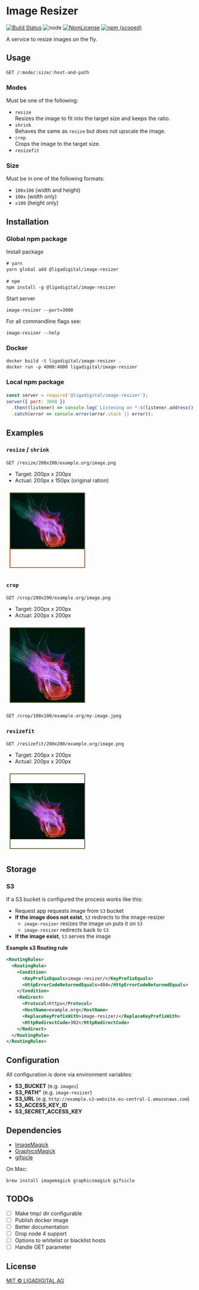 # Image Resizer

[![Build Status](https://travis-ci.org/ligadigital/image-resizer.svg?branch=master)](https://travis-ci.org/ligadigital/image-resizer)
![node](https://img.shields.io/node/v/@ligadigital/image-resizer.svg)
[![NpmLicense](https://img.shields.io/npm/l/@ligadigital/image-resizer.svg)](https://raw.githubusercontent.com/ligadigital/image-resizer/master/LICENSE)
[![npm (scoped)](https://img.shields.io/npm/v/@ligadigital/image-resizer.svg)](https://www.npmjs.com/package/@ligadigital/image-resizer)

A service to resize images on the fly.

## Usage

```
GET /:mode/:size/:host-and-path
```

### Modes

Must be one of the following:

* `resize`  
  Resizes the image to fit into the target size and keeps the ratio.
* `shrink`  
  Behaves the same as `resize` but does not upscale the image.
* `crop`  
  Crops the image to the target size.
* `resizefit`

### Size

Must be in one of the following formats:

* `100x100` (width and height)
* `100x`    (width only)
* `x100`    (height only)


## Installation

### Global npm package

Install package
```shell
# yarn
yarn global add @ligadigital/image-resizer

# npm
npm install -g @ligadigital/image-resizer
```

Start server
```shell
image-resizer --port=3000
```

For all commandline flags see:
```shell
image-resizer --help
```

### Docker

```
docker build -t ligadigital/image-resizer .
docker run -p 4000:4000 ligadigital/image-resizer
```

### Local npm package


```JavaScript
const server = require('@ligadigital/image-resizer');
server({ port: 3000 })
  .then((listener) => console.log(`Listening on *:${listener.address().port)}`)
  .catch(error => console.error(error.stack || error));
```

## Examples

### `resize` / `shrink`

```
GET /resize/200x200/example.org/image.png
```

* Target: 200px x 200px
* Actual: 200px x 150px (original ration)

![](.github/resize-200x200.png)

### `crop`

```
GET /crop/200x200/example.org/image.png
```

* Target: 200px x 200px
* Actual: 200px x 200px

![](.github/crop-200x200.png)


```
GET /crop/100x100/example.org/my-image.jpeg
```

### `resizefit`

```
GET /resizefit/200x200/example.org/image.png
```

* Target: 200px x 200px
* Actual: 200px x 200px

![](.github/resizefit-200x200.png)

## Storage

### S3

If a S3 bucket is configured the process works like this:

* Request app requests image from `S3` bucket
* **If the image does not exist**, `S3` redirects to the image-resizer
  * `image-resizer` resizes the image un puts it on `S3`
  * `image-resizer` redirects back to `S3`
* **If the image exist**, `S3` serves the image

**Example s3 Routing rule**

```XML
<RoutingRules>
  <RoutingRule>
    <Condition>
      <KeyPrefixEquals>image-resizer/</KeyPrefixEquals>
      <HttpErrorCodeReturnedEquals>404</HttpErrorCodeReturnedEquals>
    </Condition>
    <Redirect>
      <Protocol>https</Protocol>
      <HostName>example.org</HostName>
      <ReplaceKeyPrefixWith>image-resizer/</ReplaceKeyPrefixWith>
      <HttpRedirectCode>302</HttpRedirectCode>
    </Redirect>
  </RoutingRule>
</RoutingRules>
```


## Configuration

All configuration is done via environment variables:

- **S3_BUCKET** (e.g. `images`)
- **S3_PATH"**  (e.g. `image-resizer`)
- **S3_URL**    (e.g. `http://example.s3-website.eu-central-1.amazonaws.com`)
- **S3_ACCESS_KEY_ID**
- **S3_SECRET_ACCESS_KEY**


## Dependencies

* [ImageMagick](http://www.imagemagick.org/)
* [GraphicsMagick](http://www.graphicsmagick.org/)
* [gifsicle](https://www.lcdf.org/gifsicle/)


On Mac:

```
brew install imagemagick graphicsmagick gifsicle
```

## TODOs

* [ ] Make tmp/ dir configurable
* [ ] Publish docker image
* [ ] Better documentation
* [ ] Drop node 4 support
* [ ] Options to whitelist or blacklist hosts
* [ ] Handle GET parameter

## License

[MIT © LIGADIGITAL AG](LICENSE)
